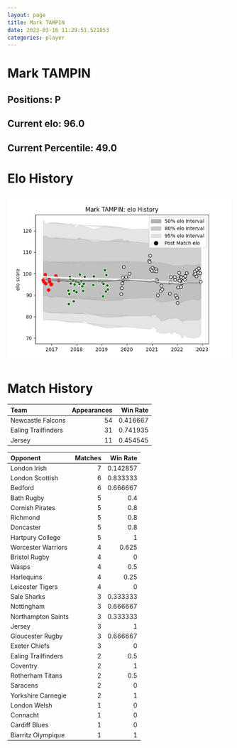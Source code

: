 ```yaml
---  
layout: page  
title: Mark TAMPIN  
date: 2023-03-16 11:29:51.521853  
categories: player  
---
```

# Mark TAMPIN

## Positions: P

## Current elo: 96.0

## Current Percentile: 49.0

# Elo History


![elo history](history_MarkTAMPIN.png)
# Match History


| Team                |   Appearances |   Win Rate |
|:--------------------|--------------:|-----------:|
| Newcastle Falcons   |            54 |   0.416667 |
| Ealing Trailfinders |            31 |   0.741935 |
| Jersey              |            11 |   0.454545 |

| Opponent            |   Matches |   Win Rate |
|:--------------------|----------:|-----------:|
| London Irish        |         7 |   0.142857 |
| London Scottish     |         6 |   0.833333 |
| Bedford             |         6 |   0.666667 |
| Bath Rugby          |         5 |   0.4      |
| Cornish Pirates     |         5 |   0.8      |
| Richmond            |         5 |   0.8      |
| Doncaster           |         5 |   0.8      |
| Hartpury College    |         5 |   1        |
| Worcester Warriors  |         4 |   0.625    |
| Bristol Rugby       |         4 |   0        |
| Wasps               |         4 |   0.5      |
| Harlequins          |         4 |   0.25     |
| Leicester Tigers    |         4 |   0        |
| Sale Sharks         |         3 |   0.333333 |
| Nottingham          |         3 |   0.666667 |
| Northampton Saints  |         3 |   0.333333 |
| Jersey              |         3 |   1        |
| Gloucester Rugby    |         3 |   0.666667 |
| Exeter Chiefs       |         3 |   0        |
| Ealing Trailfinders |         2 |   0.5      |
| Coventry            |         2 |   1        |
| Rotherham Titans    |         2 |   0.5      |
| Saracens            |         2 |   0        |
| Yorkshire Carnegie  |         2 |   1        |
| London Welsh        |         1 |   0        |
| Connacht            |         1 |   0        |
| Cardiff Blues       |         1 |   0        |
| Biarritz Olympique  |         1 |   1        |